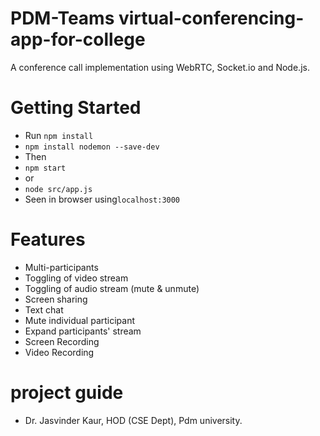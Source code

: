 # PDM-Teams virtual-conferencing-app-for-college
A conference call implementation using WebRTC, Socket.io and Node.js.


# Getting Started
- Run `npm install`
- `npm install nodemon --save-dev`
- Then
- `npm start`
- or
- `node src/app.js`
- Seen in browser using`localhost:3000`
<!-- `npm run deploy` to use gh-pages script. Reference = https://www.youtube.com/watch?v=SKXkC4SqtRk&t=608s -->


# Features
- Multi-participants
- Toggling of video stream
- Toggling of audio stream (mute & unmute)
- Screen sharing
- Text chat
- Mute individual participant
- Expand participants' stream
- Screen Recording
- Video Recording


# project guide 
- Dr. Jasvinder Kaur, HOD (CSE Dept), Pdm university.
